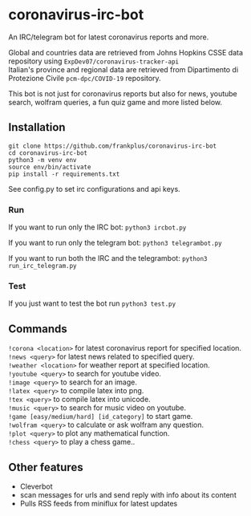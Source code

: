 # coronavirus-irc-bot
An IRC/telegram bot for latest coronavirus reports and more. 

Global and countries data are retrieved from Johns Hopkins CSSE data repository using `ExpDev07/coronavirus-tracker-api` \
Italian's province and regional data are retrieved from Dipartimento di Protezione Civile `pcm-dpc/COVID-19` repository.

This bot is not just for coronavirus reports but also for news, youtube search, wolfram queries, a fun quiz game and more listed below.


## Installation
```
git clone https://github.com/frankplus/coronavirus-irc-bot
cd coronavirus-irc-bot
python3 -m venv env
source env/bin/activate
pip install -r requirements.txt
```
See config.py to set irc configurations and api keys.

### Run
If you want to run only the IRC bot:
`python3 ircbot.py`

If you want to run only the telegram bot:
`python3 telegrambot.py`


If you want to run both the IRC and the telegrambot:
`python3 run_irc_telegram.py`

### Test
If you just want to test the bot run `python3 test.py`

## Commands
`!corona <location>` for latest coronavirus report for specified location. \
`!news <query>` for latest news related to specified query. \
`!weather <location>` for weather report at specified location. \
`!youtube <query>` to search for youtube video.\
`!image <query>` to search for an image.\
`!latex <query>` to compile latex into png.\
`!tex <query>` to compile latex into unicode.\
`!music <query>` to search for music video on youtube.\
`!game [easy/medium/hard] [id_category]` to start game.\
`!wolfram <query>` to calculate or ask wolfram any question.\
`!plot <query>` to plot any mathematical function.\
`!chess <query>` to play a chess game..

## Other features
- Cleverbot
- scan messages for urls and send reply with info about its content 
- Pulls RSS feeds from miniflux for latest updates
